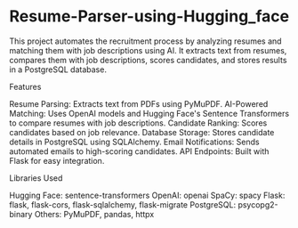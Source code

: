 # Resume-Parser-using-Hugging_face

This project automates the recruitment process by analyzing resumes and matching them with job descriptions using AI. It extracts text from resumes, compares them with job descriptions, scores candidates, and stores results in a PostgreSQL database.

Features

Resume Parsing: Extracts text from PDFs using PyMuPDF.
AI-Powered Matching: Uses OpenAI models and Hugging Face's Sentence Transformers to compare resumes with job descriptions.
Candidate Ranking: Scores candidates based on job relevance.
Database Storage: Stores candidate details in PostgreSQL using SQLAlchemy.
Email Notifications: Sends automated emails to high-scoring candidates.
API Endpoints: Built with Flask for easy integration.

Libraries Used

Hugging Face: sentence-transformers
OpenAI: openai
SpaCy: spacy
Flask: flask, flask-cors, flask-sqlalchemy, flask-migrate
PostgreSQL: psycopg2-binary
Others: PyMuPDF, pandas, httpx

